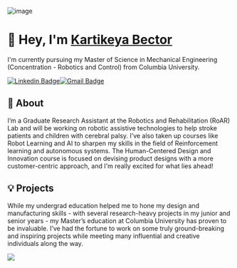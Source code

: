 ![image](https://user-images.githubusercontent.com/42842606/205166466-e4f5057f-9df0-43a0-b622-1e6eab2a73f7.png)

# 👋 Hey, I'm [Kartikeya Bector](https://www.kartikeyabector.com/)
I'm currently pursuing my Master of Science in Mechanical Engineering (Concentration - Robotics and Control) from Columbia University.

[![Linkedin Badge](https://img.shields.io/badge/-Kartikeya%20Bector-blue?style=flat-square&logo=Linkedin&logoColor=white&link=https://www.linkedin.com/in/kartikeya-b/)](https://www.linkedin.com/in/kartikeya-b/)[![Gmail Badge](https://img.shields.io/badge/-kb3238@columbia.edu-c14438?style=flat-square&logo=Gmail&logoColor=white&link=mailto:kb3238@columbia.edu)](mailto:kb3238@columbia.edu)

## 📖 About
I’m a Graduate Research Assistant at the Robotics and Rehabilitation (RoAR) Lab and will be working on robotic assistive technologies to help stroke patients and children with cerebral palsy.
I’ve also taken up courses like Robot Learning and AI to sharpen my skills in the field of Reinforcement learning and autonomous systems. The Human-Centered Design and Innovation course is focused on devising product designs with a more customer-centric approach, and I'm really excited for what lies ahead!
## 💡 Projects
While my undergrad education helped me to hone my design and manufacturing skills - with several research-heavy projects in my junior and senior years - my Master’s education at Columbia University has proven to be invaluable. I’ve had the fortune to work on some truly ground-breaking and inspiring projects while meeting many influential and creative individuals along the way.

<a href="https://www.kartikeyabector.com/?pgid=kw1mdajc-f4e9c518-1e75-4c04-a415-390d8bafe30b">
<img src="https://www.nasa.gov/sites/all/themes/custom/nasatwo/images/nasa-logo.svg">
</a> 

